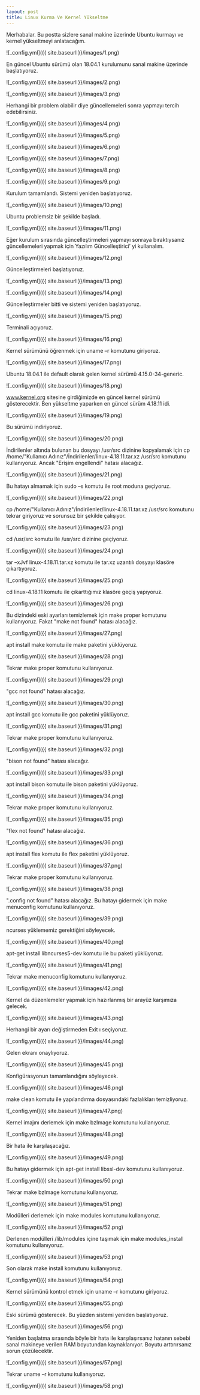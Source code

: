 ```yaml
---
layout: post
title: Linux Kurma Ve Kernel Yükseltme
---
```


Merhabalar. Bu postta sizlere sanal makine üzerinde Ubuntu kurmayı ve kernel yükseltmeyi anlatacağım.

![_config.yml]({{ site.baseurl }}/images/1.png)

En güncel Ubuntu sürümü olan 18.04.1 kurulumunu sanal makine üzerinde başlatıyoruz.


![_config.yml]({{ site.baseurl }}/images/2.png)


![_config.yml]({{ site.baseurl }}/images/3.png)

Herhangi bir problem olabilir diye güncellemeleri sonra yapmayı tercih edebilirsiniz.


![_config.yml]({{ site.baseurl }}/images/4.png)


![_config.yml]({{ site.baseurl }}/images/5.png)


![_config.yml]({{ site.baseurl }}/images/6.png)


![_config.yml]({{ site.baseurl }}/images/7.png)


![_config.yml]({{ site.baseurl }}/images/8.png)


![_config.yml]({{ site.baseurl }}/images/9.png)

Kurulum tamamlandı. Sistemi yeniden başlatıyoruz.


![_config.yml]({{ site.baseurl }}/images/10.png)

Ubuntu problemsiz bir şekilde başladı.


![_config.yml]({{ site.baseurl }}/images/11.png)

Eğer kurulum sırasında güncelleştirmeleri yapmayı sonraya bıraktıysanız güncellemeleri yapmak için Yazılım Güncelleştirici’ yi kullanalım.


![_config.yml]({{ site.baseurl }}/images/12.png)

Güncelleştirmeleri başlatıyoruz.

![_config.yml]({{ site.baseurl }}/images/13.png)


![_config.yml]({{ site.baseurl }}/images/14.png)

Güncelleştirmeler bitti ve sistemi yeniden başlatıyoruz.


![_config.yml]({{ site.baseurl }}/images/15.png)

Terminali açıyoruz.


![_config.yml]({{ site.baseurl }}/images/16.png)

Kernel sürümünü öğrenmek için uname –r komutunu giriyoruz.


![_config.yml]({{ site.baseurl }}/images/17.png)

Ubuntu 18.04.1 ile default olarak gelen kernel sürümü 4.15.0-34-generic.


![_config.yml]({{ site.baseurl }}/images/18.png)

www.kernel.org sitesine girdiğimizde en güncel kernel sürümü gösterecektir. Ben yükseltme yaparken en güncel sürüm 4.18.11 idi.


![_config.yml]({{ site.baseurl }}/images/19.png)

Bu sürümü indiriyoruz.


![_config.yml]({{ site.baseurl }}/images/20.png)

İndirilenler altında bulunan bu dosyayı /usr/src dizinine kopyalamak için cp /home/"Kullanıcı Adınız"/İndirilenler/linux-4.18.11.tar.xz /usr/src komutunu kullanıyoruz. Ancak "Erişim engellendi" hatası alacağız.

![_config.yml]({{ site.baseurl }}/images/21.png)

Bu hatayı almamak için sudo –s komutu ile root moduna geçiyoruz.


![_config.yml]({{ site.baseurl }}/images/22.png)

cp /home/"Kullanıcı Adınız"/İndirilenler/linux-4.18.11.tar.xz /usr/src komutunu tekrar giriyoruz ve sorunsuz bir şekilde çalışıyor.


![_config.yml]({{ site.baseurl }}/images/23.png)

cd /usr/src komutu ile /usr/src dizinine geçiyoruz.


![_config.yml]({{ site.baseurl }}/images/24.png)

tar –xJvf linux-4.18.11.tar.xz komutu ile tar.xz uzantılı dosyayı klasöre çıkartıyoruz.


![_config.yml]({{ site.baseurl }}/images/25.png)

cd linux-4.18.11 komutu ile çıkarttığımız klasöre geçiş yapıyoruz.


![_config.yml]({{ site.baseurl }}/images/26.png)

Bu dizindeki eski ayarları temizlemek için make proper komutunu kullanıyoruz. Fakat "make not found" hatası alacağız.


![_config.yml]({{ site.baseurl }}/images/27.png)

apt install make komutu ile make paketini yüklüyoruz.


![_config.yml]({{ site.baseurl }}/images/28.png)

Tekrar make proper komutunu kullanıyoruz.


![_config.yml]({{ site.baseurl }}/images/29.png)

"gcc not found" hatası alacağız.


![_config.yml]({{ site.baseurl }}/images/30.png)

apt install gcc komutu ile gcc paketini yüklüyoruz.


![_config.yml]({{ site.baseurl }}/images/31.png)

Tekrar make proper komutunu kullanıyoruz.


![_config.yml]({{ site.baseurl }}/images/32.png)

"bison not found" hatası alacağız.


![_config.yml]({{ site.baseurl }}/images/33.png)

apt install bison komutu ile bison paketini yüklüyoruz.


![_config.yml]({{ site.baseurl }}/images/34.png)

Tekrar make proper komutunu kullanıyoruz.


![_config.yml]({{ site.baseurl }}/images/35.png)

"flex not found" hatası alacağız.


![_config.yml]({{ site.baseurl }}/images/36.png)

apt install flex komutu ile flex paketini yüklüyoruz.


![_config.yml]({{ site.baseurl }}/images/37.png)

Tekrar make proper komutunu kullanıyoruz.


![_config.yml]({{ site.baseurl }}/images/38.png)

".config not found" hatası alacağız. Bu hatayı gidermek için make menuconfig komutunu kullanıyoruz.


![_config.yml]({{ site.baseurl }}/images/39.png)

ncurses yüklememiz gerektiğini söyleyecek.


![_config.yml]({{ site.baseurl }}/images/40.png)

apt-get install libncurses5-dev komutu ile bu paketi yüklüyoruz.


![_config.yml]({{ site.baseurl }}/images/41.png)

Tekrar make menuconfig komutunu kullanıyoruz.


![_config.yml]({{ site.baseurl }}/images/42.png)

Kernel da düzenlemeler yapmak için hazırlanmış bir arayüz karşımıza gelecek.


![_config.yml]({{ site.baseurl }}/images/43.png)

Herhangi bir ayarı değiştirmeden Exit ı seçiyoruz.
 
 
![_config.yml]({{ site.baseurl }}/images/44.png)

Gelen ekranı onaylıyoruz.


![_config.yml]({{ site.baseurl }}/images/45.png)

Konfigürasyonun tamamlandığını söyleyecek.


![_config.yml]({{ site.baseurl }}/images/46.png)

make clean komutu ile yapılandırma dosyasındaki fazlalıkları temizliyoruz.


![_config.yml]({{ site.baseurl }}/images/47.png)

Kernel imajını derlemek için make bzImage komutunu kullanıyoruz.


![_config.yml]({{ site.baseurl }}/images/48.png)

Bir hata ile karşılaşacağız.


![_config.yml]({{ site.baseurl }}/images/49.png)

Bu hatayı gidermek için apt-get install libssl-dev komutunu kullanıyoruz.


![_config.yml]({{ site.baseurl }}/images/50.png)

Tekrar make bzImage komutunu kullanıyoruz.


![_config.yml]({{ site.baseurl }}/images/51.png)

Modülleri derlemek için make modules komutunu kullanıyoruz.
 
 
![_config.yml]({{ site.baseurl }}/images/52.png)

Derlenen modülleri /lib/modules içine taşımak için make modules_install komutunu kullanıyoruz.


![_config.yml]({{ site.baseurl }}/images/53.png)

Son olarak make install komutunu kullanıyoruz.


![_config.yml]({{ site.baseurl }}/images/54.png)

Kernel sürümünü kontrol etmek için uname –r komutunu giriyoruz.


![_config.yml]({{ site.baseurl }}/images/55.png)

Eski sürümü gösterecek. Bu yüzden sistemi yeniden başlatıyoruz.


![_config.yml]({{ site.baseurl }}/images/56.png)

Yeniden başlatma sırasında böyle bir hata ile karşılaşırsanız hatanın sebebi sanal makineye verilen RAM boyutundan kaynaklanıyor. Boyutu arttırırsanız sorun çözülecektir.


![_config.yml]({{ site.baseurl }}/images/57.png)

Tekrar uname –r komutunu kullanıyoruz.


![_config.yml]({{ site.baseurl }}/images/58.png)
